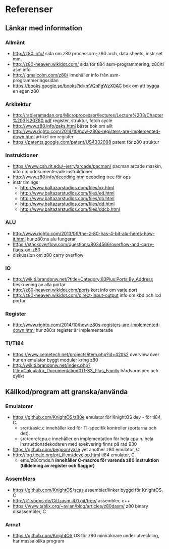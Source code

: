 # Referenser

## Länkar med information

### Allmänt
* http://z80.info/
    sida om z80 processorn; z80 arch, data sheets, instr set mm.
* http://z80-heaven.wikidot.com/
    sida för ti84 asm-programmering; z80/ti asm info
* http://jgmalcolm.com/z80/
    innehåller info från asm-programmeringssidan
* https://books.google.se/books?id=mVQnFgWzX0AC
    bok om att bygga en egen z80

### Arkitektur
* http://rabieramadan.org/Microprocessor/lectures/Lecture%203/Chapter%203%20Z80.pdf
    register, struktur, fetch cycle
* http://www.z80.info/zaks.html
    bästa bok om allt
* http://www.righto.com/2014/10/how-z80s-registers-are-implemented-down.html
    artikel om register
* https://patents.google.com/patent/US4332008
    patent för z80 struktur

### Instruktioner
* https://www.csh.rit.edu/~jerry/arcade/pacman/
    pacman arcade maskin, info om odokumenterade instruktioner
* http://www.z80.info/decoding.htm
    decoding tree för ops
* instr timings
    * http://www.baltazarstudios.com/files/xx.html
    * http://www.baltazarstudios.com/files/ed.html
    * http://www.baltazarstudios.com/files/cb.html
    * http://www.baltazarstudios.com/files/dd.html
    * http://www.baltazarstudios.com/files/ddcb.html

### ALU
* http://www.righto.com/2013/09/the-z-80-has-4-bit-alu-heres-how-it.html
    hur z80:ns alu fungerar
* https://stackoverflow.com/questions/8034566/overflow-and-carry-flags-on-z80
* diskussion om z80 carry overflow

### IO
* http://wikiti.brandonw.net/?title=Category:83Plus:Ports:By_Address
    beskrivning av alla portar
* http://z80-heaven.wikidot.com/ports
    kort info om varje port
* http://z80-heaven.wikidot.com/direct-input-output
    info om kbd och lcd portar

### Register
* http://www.righto.com/2014/10/how-z80s-registers-are-implemented-down.html
    hur z80:s register är implementerade

### TI/TI84
* https://www.cemetech.net/projects/item.php?id=42#s2
    overview över hur en emulator byggt moduler kring z80
* http://wikiti.brandonw.net/index.php?title=Calculator_Documentation#TI-83_Plus_Family
    hårdvaruspec och dylikt

## Källkod/program att granska/använda

### Emulatorer
* https://github.com/KnightOS/z80e
    emulator för KnightOS dev - för ti84, C. 
    * src/ti/asic.c innehåller kod för TI-specifik kontroller (portarna
      och det).
    * src/core/cpu.c innehåller en implementation för hela cpu:n. hela
      instructionsdekodaren med exekvering finns på rad 930
* https://github.com/begoon/yaze
    yet another z80 emulator, C
* http://lpg.ticalc.org/prj_tilem/develop.html
    ti84 emulator, C. 
    * emu/z80cmds.h **innehåller C-macros för varenda z80 instruktion
      (tilldelning av register och flaggor)**

### Assemblers
* https://github.com/KnightOS/scas
    assembler/linker byggd för KnightOS, C
* http://k1.spdns.de/Git/zasm-4.0.git/tree/
    assembler, c++
* https://www.tablix.org/~avian/blog/articles/z80dasm/
    z80 binary disassembler, C

### Annat
* https://github.com/KnightOS
    OS för z80 miniräknare under utveckling, har massa olika program
